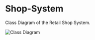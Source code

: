 # Shop-System

Class Diagram of the Retail Shop System.

![Class Diagram](https://user-images.githubusercontent.com/130489863/232657675-e717a33e-02dc-4234-a021-09154cc50e6d.svg)
